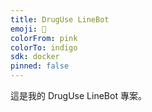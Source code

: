 ```yaml
---
title: DrugUse LineBot
emoji: 👀
colorFrom: pink
colorTo: indigo
sdk: docker  
pinned: false
---
```


這是我的 DrugUse LineBot 專案。